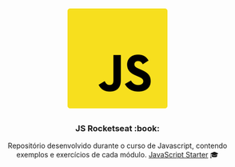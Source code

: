 <h1 align="center">
    <img alt="Starter" title="Javascript Starter"src=".github/logo.svg" width="200px" />
</h1>

<h3 align="center">
  JS Rocketseat :book:
</h3>

<p align="center"> Repositório desenvolvido durante o curso de Javascript, contendo exemplos e exercícios de cada módulo. <a href="https://skylab.rocketseat.com.br/journey/starter">JavaScript Starter</a> 🎓
</p>
